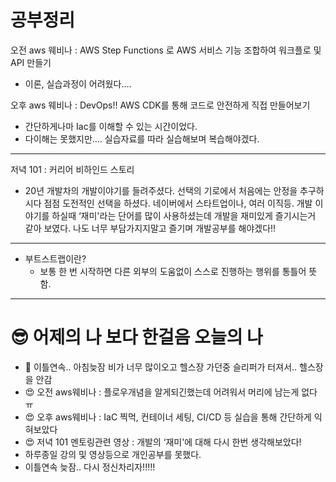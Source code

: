 # 공부정리

오전 aws 웨비나 : AWS Step Functions 로 AWS 서비스 기능 조합하여 워크플로 및 API 만들기

- 이론, 실습과정이 어려웠다….

오후 aws 웨비나 : DevOps!! AWS CDK를 통해 코드로 안전하게 직접 만들어보기

- 간단하게나마 Iac를 이해할 수 있는 시간이었다.
- 다이해는 못했지만…. 실습자료를 따라 실습해보며 복습해야겠다.

---

저녁 101 : 커리어 비하인드 스토리

- 20년 개발차의 개발이야기를 들려주셨다. 선택의 기로에서 처음에는 안정을 추구하시다 점점 도전적인 선택을 하셨다. 네이버에서 스타트업이나, 여러 이직등. 개발 이야기를 하실때 ‘재미'라는 단어를 많이 사용하셨는데 개발을 재미있게 즐기시는거 같아 보였다. 나도 너무 부담가지지말고 즐기며 개발공부를 해야겠다!!

---

- 부트스트랩이란?
    - 보통 한 번 시작하면 다른 외부의 도움없이 스스로 진행하는 행위를 통틀어 뜻함.

---

# 😎 어제의 나 보다 한걸음 오늘의 나

- 👻 이틀연속.. 아침늦잠 비가 너무 많이오고 헬스장 가던중 슬리퍼가 터져서.. 헬스장을 안감
- 😍 오전 aws웨비나 : 플로우개념을 알게되긴했는데 어려워서 머리에 남는게 없다 ㅠ
- 😍 오후 aws웨비나 : IaC 찍먹, 컨테이너 세팅, CI/CD 등 실습을 통해 간단하게 익혀보았다
- 😍 저녁 101 멘토링관련 영상 : 개발의 ‘재미'에 대해 다시 한번 생각해보았다!
- 하루종일 강의 및 영상등으로 개인공부를 못했다.
- 이틀연속 늦잠.. 다시 정신차리자!!!!!

